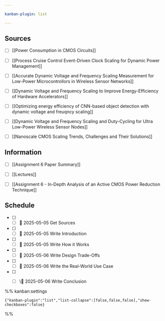 ```yaml
---

kanban-plugin: list

---
```


## Sources

- [ ] [[Power Consumption in CMOS Circuits]]
- [ ] [[Process Cruise Control Event-Driven Clock Scaling for Dynamic Power Management]]
- [ ] [[Accurate Dynamic Voltage and Frequency Scaling Measurement for Low-Power Microcontrollors in Wireless Sensor Networks]]
- [ ] [[Dynamic Voltage and Frequency Scaling to Improve Energy-Efficiency of Hardware Accelerators]]
- [ ] [[Optimizing energy efficiency of CNN-based object detection with dynamic voltage and freuqncy scaling]]
- [ ] [[Dynamic Voltage and Frequency Scaling and Duty-Cycling for Ultra Low-Power Wireless Sensor Nodes]]
- [ ] [[Nanoscale CMOS Scaling Trends, Challenges and Their Solutions]]


## Information

- [ ] [[Assignment 6 Paper Summary]]
- [ ] [[Lectures]]
- [ ] [[Assignment 6 - In-Depth Analysis of an Active CMOS Power Reduction Technique]]


## Schedule

- [ ] - [ ] 📅 2025-05-05 Get Sources
- [ ] - [ ] 📅 2025-05-05  Write Introduction
- [ ] - [ ] 📅 2025-05-05 Write How it Works
- [ ] - [ ] 📅 2025-05-06 Write Design Trade-Offs
- [ ] - [ ] 📅 2025-05-06 Write the Real-World Use Case
- [ ] - [ ] \📅 2025-05-06 Write Conclusion




%% kanban:settings
```
{"kanban-plugin":"list","list-collapse":[false,false,false],"show-checkboxes":false}
```
%%